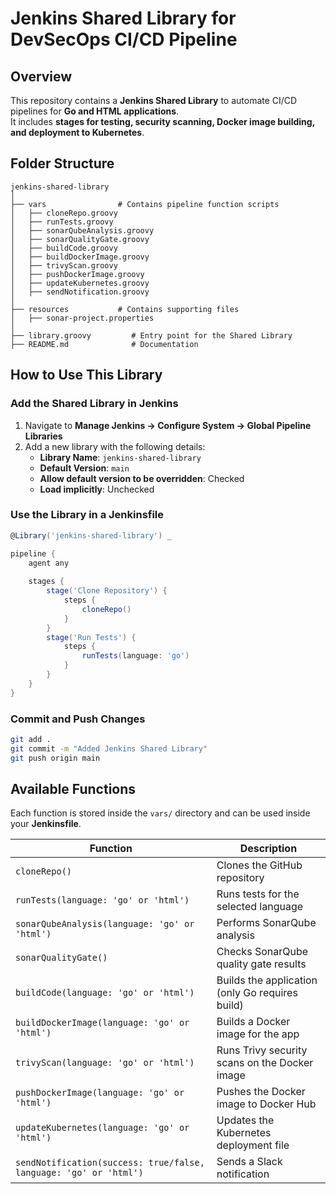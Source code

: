 # Jenkins Shared Library for DevSecOps CI/CD Pipeline

## Overview
This repository contains a **Jenkins Shared Library** to automate CI/CD pipelines for **Go and HTML applications**.  
It includes **stages for testing, security scanning, Docker image building, and deployment to Kubernetes**.

## Folder Structure
```
jenkins-shared-library
│
├── vars                # Contains pipeline function scripts
│   ├── cloneRepo.groovy
│   ├── runTests.groovy
│   ├── sonarQubeAnalysis.groovy
│   ├── sonarQualityGate.groovy
│   ├── buildCode.groovy
│   ├── buildDockerImage.groovy
│   ├── trivyScan.groovy
│   ├── pushDockerImage.groovy
│   ├── updateKubernetes.groovy
│   ├── sendNotification.groovy
│
├── resources           # Contains supporting files
│   ├── sonar-project.properties
│
├── library.groovy         # Entry point for the Shared Library
├── README.md              # Documentation
```

## How to Use This Library

### Add the Shared Library in Jenkins
1. Navigate to **Manage Jenkins -> Configure System -> Global Pipeline Libraries**
2. Add a new library with the following details:
   - **Library Name**: `jenkins-shared-library`
   - **Default Version**: `main`
   - **Allow default version to be overridden**: Checked
   - **Load implicitly**: Unchecked

### Use the Library in a Jenkinsfile
```groovy
@Library('jenkins-shared-library') _

pipeline {
    agent any
    
    stages {
        stage('Clone Repository') {
            steps {
                cloneRepo()
            }
        }
        stage('Run Tests') {
            steps {
                runTests(language: 'go')
            }
        }
    }
}
```

### Commit and Push Changes
```sh
git add .
git commit -m "Added Jenkins Shared Library"
git push origin main
```

## Available Functions
Each function is stored inside the `vars/` directory and can be used inside your **Jenkinsfile**.

| Function | Description |
|----------|-------------|
| `cloneRepo()` | Clones the GitHub repository |
| `runTests(language: 'go' or 'html')` | Runs tests for the selected language |
| `sonarQubeAnalysis(language: 'go' or 'html')` | Performs SonarQube analysis |
| `sonarQualityGate()` | Checks SonarQube quality gate results |
| `buildCode(language: 'go' or 'html')` | Builds the application (only Go requires build) |
| `buildDockerImage(language: 'go' or 'html')` | Builds a Docker image for the app |
| `trivyScan(language: 'go' or 'html')` | Runs Trivy security scans on the Docker image |
| `pushDockerImage(language: 'go' or 'html')` | Pushes the Docker image to Docker Hub |
| `updateKubernetes(language: 'go' or 'html')` | Updates the Kubernetes deployment file |
| `sendNotification(success: true/false, language: 'go' or 'html')` | Sends a Slack notification |



